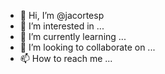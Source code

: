 - 👋 Hi, I’m @jacortesp
- 👀 I’m interested in ...
- 🌱 I’m currently learning ...
- 💞️ I’m looking to collaborate on ...
- 📫 How to reach me ...

<!---
jacortesp/jacortesp is a ✨ special ✨ repository because its `README.md` (this file) appears on your GitHub profile.
You can click the Preview link to take a look at your changes.
--->
